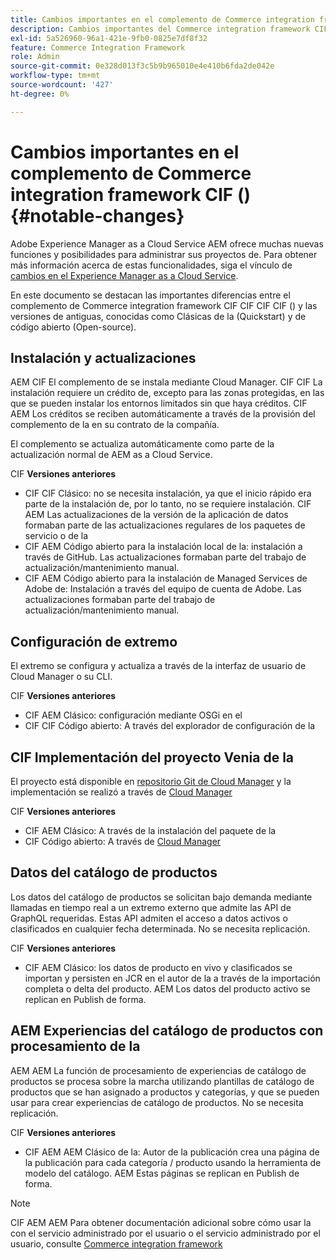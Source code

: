 ```yaml
---
title: Cambios importantes en el complemento de Commerce integration framework CIF ()
description: Cambios importantes del Commerce integration framework CIF CIF () en comparación con las versiones antiguas del.
exl-id: 5a526960-96a1-421e-9fb0-0825e7df8f32
feature: Commerce Integration Framework
role: Admin
source-git-commit: 0e328d013f3c5b9b965010e4e410b6fda2de042e
workflow-type: tm+mt
source-wordcount: '427'
ht-degree: 0%

---
```


# Cambios importantes en el complemento de Commerce integration framework CIF (){#notable-changes}

Adobe Experience Manager as a Cloud Service AEM ofrece muchas nuevas funciones y posibilidades para administrar sus proyectos de. Para obtener más información acerca de estas funcionalidades, siga el vínculo de [cambios en el Experience Manager as a Cloud Service](/help/release-notes/aem-cloud-changes.md).

En este documento se destacan las importantes diferencias entre el complemento de Commerce integration framework CIF CIF CIF CIF () y las versiones de antiguas, conocidas como Clásicas de la (Quickstart) y de código abierto (Open-source).

## Instalación y actualizaciones

AEM CIF El complemento de se instala mediante Cloud Manager. CIF CIF La instalación requiere un crédito de, excepto para las zonas protegidas, en las que se pueden instalar los entornos limitados sin que haya créditos. CIF AEM Los créditos se reciben automáticamente a través de la provisión del complemento de la en su contrato de la compañía.

El complemento se actualiza automáticamente como parte de la actualización normal de AEM as a Cloud Service.

CIF **Versiones anteriores**

* CIF CIF Clásico: no se necesita instalación, ya que el inicio rápido era parte de la instalación de, por lo tanto, no se requiere instalación. CIF AEM Las actualizaciones de la versión de la aplicación de datos formaban parte de las actualizaciones regulares de los paquetes de servicio o de la
* CIF AEM Código abierto para la instalación local de la: instalación a través de GitHub. Las actualizaciones formaban parte del trabajo de actualización/mantenimiento manual.
* CIF AEM Código abierto para la instalación de Managed Services de Adobe de: Instalación a través del equipo de cuenta de Adobe. Las actualizaciones formaban parte del trabajo de actualización/mantenimiento manual.

## Configuración de extremo

El extremo se configura y actualiza a través de la interfaz de usuario de Cloud Manager o su CLI.

CIF **Versiones anteriores**

* CIF AEM Clásico: configuración mediante OSGi en el
* CIF CIF Código abierto: A través del explorador de configuración de la

## CIF Implementación del proyecto Venia de la

El proyecto está disponible en [repositorio Git de Cloud Manager](https://experienceleague.adobe.com/docs/experience-manager-cloud-service/content/implementing/using-cloud-manager/managing-code/integrating-with-git.html) y la implementación se realizó a través de [Cloud Manager](https://experienceleague.adobe.com/docs/experience-manager-cloud-service/content/implementing/deploying/overview.html)

CIF **Versiones anteriores**

* CIF AEM Clásico: A través de la instalación del paquete de la
* CIF Código abierto: A través de [Cloud Manager](https://experienceleague.adobe.com/docs/experience-manager-cloud-manager/content/introduction.html?lang=es)

## Datos del catálogo de productos

Los datos del catálogo de productos se solicitan bajo demanda mediante llamadas en tiempo real a un extremo externo que admite las API de GraphQL requeridas. Estas API admiten el acceso a datos activos o clasificados en cualquier fecha determinada. No se necesita replicación.

CIF **Versiones anteriores**

* CIF AEM Clásico: los datos de producto en vivo y clasificados se importan y persisten en JCR en el autor de la a través de la importación completa o delta del producto. AEM Los datos del producto activo se replican en Publish de forma.

## AEM Experiencias del catálogo de productos con procesamiento de la

AEM AEM La función de procesamiento de experiencias de catálogo de productos se procesa sobre la marcha utilizando plantillas de catálogo de productos que se han asignado a productos y categorías, y que se pueden usar para crear experiencias de catálogo de productos. No se necesita replicación.

CIF **Versiones anteriores**

* CIF AEM AEM Clásico de la: Autor de la publicación crea una página de la publicación para cada categoría / producto usando la herramienta de modelo del catálogo. AEM Estas páginas se replican en Publish de forma.

>[!NOTE]
>
>CIF AEM AEM Para obtener documentación adicional sobre cómo usar la con el servicio administrado por el usuario o el servicio administrado por el usuario, consulte [Commerce integration framework](https://www.adobe.io/apis/experiencecloud/commerce-integration-framework/getting-started.html)
